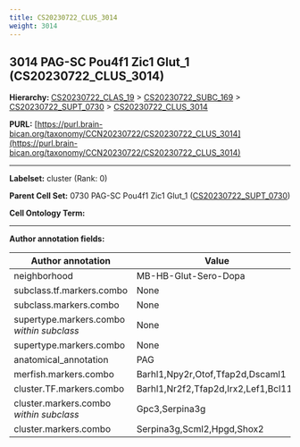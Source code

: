 ```yaml
---
title: CS20230722_CLUS_3014
weight: 3014
---
```

## 3014 PAG-SC Pou4f1 Zic1 Glut_1 (CS20230722_CLUS_3014)
<b>Hierarchy: </b>
[CS20230722_CLAS_19](../CS20230722_CLAS_19) >
[CS20230722_SUBC_169](../CS20230722_SUBC_169) >
[CS20230722_SUPT_0730](../CS20230722_SUPT_0730) >
[CS20230722_CLUS_3014](../CS20230722_CLUS_3014)

**PURL:** [https://purl.brain-bican.org/taxonomy/CCN20230722/CS20230722_CLUS_3014](https://purl.brain-bican.org/taxonomy/CCN20230722/CS20230722_CLUS_3014)

---


**Labelset:** cluster (Rank: 0)

**Parent Cell Set:** 0730 PAG-SC Pou4f1 Zic1 Glut_1 ([CS20230722_SUPT_0730](../CS20230722_SUPT_0730))



**Cell Ontology Term:** 

[MARKER GENES.]: #


---

[TRANSFERRED ANNOTATIONS.]: #


[AUTHOR ANNOTATION FIELDS.]: #


**Author annotation fields:**

| Author annotation | Value |
|-------------------|-------|
|neighborhood|MB-HB-Glut-Sero-Dopa|
|subclass.tf.markers.combo|None|
|subclass.markers.combo|None|
|supertype.markers.combo _within subclass_|None|
|supertype.markers.combo|None|
|anatomical_annotation|PAG|
|merfish.markers.combo|Barhl1,Npy2r,Otof,Tfap2d,Dscaml1|
|cluster.TF.markers.combo|Barhl1,Nr2f2,Tfap2d,Irx2,Lef1,Bcl11a|
|cluster.markers.combo _within subclass_|Gpc3,Serpina3g|
|cluster.markers.combo|Serpina3g,Scml2,Hpgd,Shox2|
